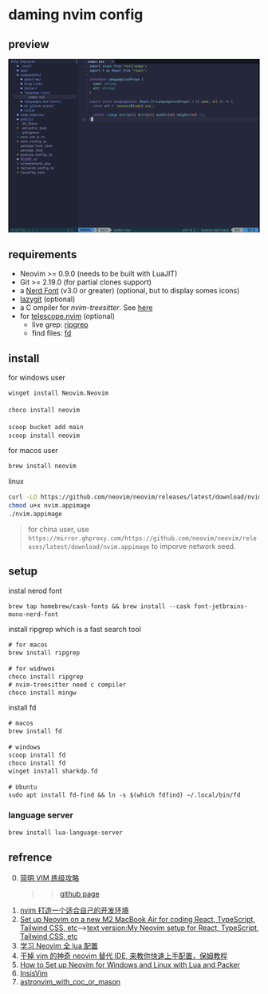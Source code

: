 # daming nvim config

## preview

![neovim](../../nvim-screenshot.png)

## requirements

- Neovim >= 0.9.0 (needs to be built with LuaJIT)
- Git >= 2.19.0 (for partial clones support)
- a [Nerd Font](https://www.nerdfonts.com/) (v3.0 or greater) (optional, but to display somes icons)
- [lazygit](https://github.com/jesseduffield/lazygit) (optional)
- a C ompiler for _nvim-treesitter_. See [here](https://github.com/nvim-treesitter/nvim-treesitter#requirements)
- for [telescope.nvim](https://github.com/nvim-telescope/telescope.nvim) (optional)
  - live grep: [ripgrep](https://github.com/BurntSushi/ripgrep)
  - find files: [fd](https://github.com/sharkdp/fd)

## install

for windows user

```bash
winget install Neovim.Neovim

choco install neovim

scoop bucket add main
scoop install neovim
```

for macos user

```bash
brew install neovim
```

linux

```bash
curl -LO https://github.com/neovim/neovim/releases/latest/download/nvim.appimage
chmod u+x nvim.appimage
./nvim.appimage
```

> for china user, use `https://mirror.ghproxy.com/https://github.com/neovim/neovim/releases/latest/download/nvim.appimage` to imporve network seed.

## setup

instal nerod font

```shell
brew tap homebrew/cask-fonts && brew install --cask font-jetbrains-mono-nerd-font
```

install ripgrep which is a fast search tool

```shell
# for macos
brew install ripgrep

# for widnwos
choco install ripgrep
# nvim-treesitter need c compiler
choco install mingw
```

install fd

```shell
# macos
brew install fd

# windows
scoop install fd
choco install fd
winget install sharkdp.fd

# Ubuntu
sudo apt install fd-find && ln -s $(which fdfind) ~/.local/bin/fd
```

### language server

```bash
brew install lua-language-server
```

## refrence

0. [简明 VIM 练级攻略](https://coolshell.cn/articles/5426.html)
   > > [github page](http://xstarcd.github.io/wiki/vim/vim_simple.html)
1. [nvim 打造一个适合自己的开发环境](https://learnku.com/articles/68258?order_by=vote_count&)
2. [Set up Neovim on a new M2 MacBook Air for coding React, TypeScript, Tailwind CSS, etc](https://www.youtube.com/watch?v=ajmK0ZNcM4Q)-->[text version:My Neovim setup for React, TypeScript, Tailwind CSS, etc](https://dev.to/craftzdog/my-neovim-setup-for-react-typescript-tailwind-css-etc-58fb)
3. [学习 Neovim 全 lua 配置](https://zhuanlan.zhihu.com/p/571617696)
4. [干掉 vim 的神奇 neovim 替代 IDE, 来教你快速上手配置，保姆教程](https://learnku.com/articles/75829)
5. [How to Set up Neovim for Windows and Linux with Lua and Packer](https://dev.to/slydragonn/how-to-set-up-neovim-for-windows-and-linux-with-lua-and-packer-2391)
6. [InsisVim](https://github.com/nshen/InsisVim)
7. [astronvim_with_coc_or_mason](https://github.com/chaozwn/astronvim_with_coc_or_mason)
